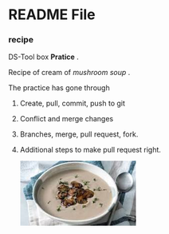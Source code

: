 
# README File


### recipe

DS-Tool box **Pratice** .

Recipe of cream of *mushroom soup* .

The practice has gone through
1. Create, pull, commit, push to git
2. Conflict and merge changes
3. Branches, merge, pull request, fork.
4. Additional steps to make pull request right.

    ![Mushroom Soup](./recipe.jpg)